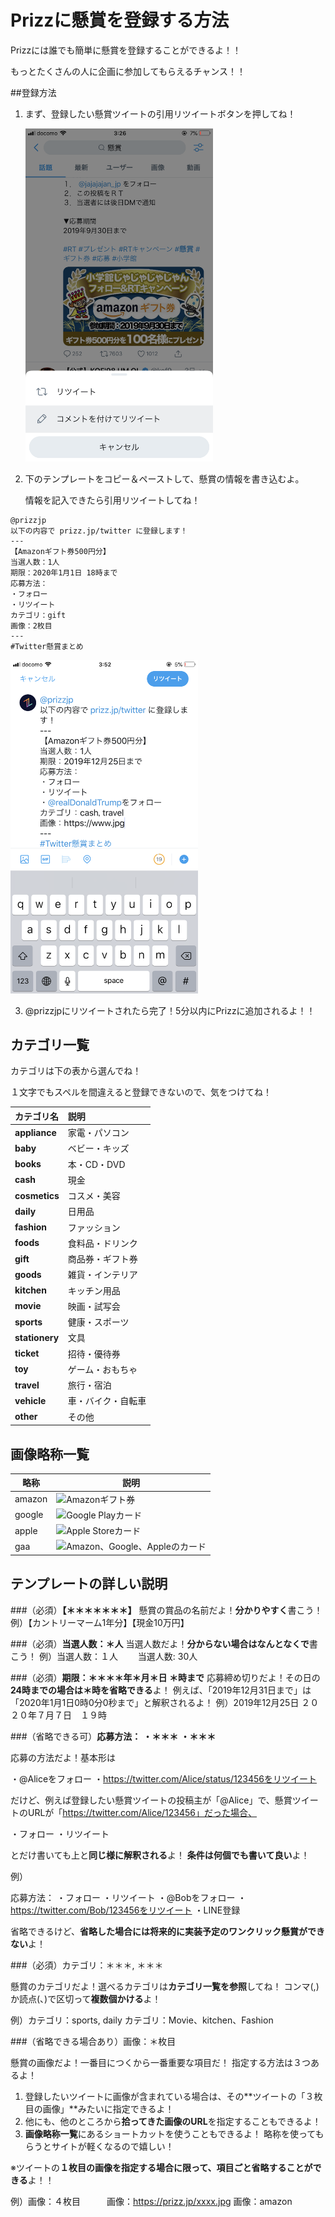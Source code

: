 # Prizzに懸賞を登録する方法

Prizzには誰でも簡単に懸賞を登録することができるよ！！

もっとたくさんの人に企画に参加してもらえるチャンス！！



##登録方法

1. まず、登録したい懸賞ツイートの引用リツイートボタンを押してね！

   <img src="./add_to_prizz.assets/IMG_4520.PNG" width="300px" />

   

2. 下のテンプレートをコピー＆ペーストして、懸賞の情報を書き込むよ。

   情報を記入できたら引用リツイートしてね！

```
@prizzjp
以下の内容で prizz.jp/twitter に登録します！
---
【Amazonギフト券500円分】
当選人数：1人
期限：2020年1月1日 18時まで
応募方法：
・フォロー
・リツイート
カテゴリ：gift
画像：2枚目
---
#Twitter懸賞まとめ
```

<img src="./add_to_prizz.assets/IMG_4522.PNG" width="300px" />



3. @prizzjpにリツイートされたら完了！5分以内にPrizzに追加されるよ！！



## カテゴリ一覧

カテゴリは下の表から選んでね！

１文字でもスペルを間違えると登録できないので、気をつけてね！

| **カテゴリ名** | **説明**           |
| :------------- | :----------------- |
| **appliance**  | 家電・パソコン     |
| **baby**       | ベビー・キッズ     |
| **books**      | 本・CD・DVD        |
| **cash**       | 現金               |
| **cosmetics**  | コスメ・美容       |
| **daily**      | 日用品             |
| **fashion**    | ファッション       |
| **foods**      | 食料品・ドリンク   |
| **gift**       | 商品券・ギフト券   |
| **goods**      | 雑貨・インテリア   |
| **kitchen**    | キッチン用品       |
| **movie**      | 映画・試写会       |
| **sports**     | 健康・スポーツ     |
| **stationery** | 文具               |
| **ticket**     | 招待・優待券       |
| **toy**        | ゲーム・おもちゃ   |
| **travel**     | 旅行・宿泊         |
| **vehicle**    | 車・バイク・自転車 |
| **other**      | その他             |



## 画像略称一覧

| 略称   | 説明                                                         |
| ------ | ------------------------------------------------------------ |
| amazon | <img height=30px src="https://prizz.jp/assets/img/tile_images/amazon_card.svg"/>Amazonギフト券 |
| google | <img height=30px src="https://prizz.jp/assets/img/tile_images/google_card.svg"/>Google Playカード |
| apple  | <img height=30px src="https://prizz.jp/assets/img/tile_images/apple_card.svg"/>Apple Storeカード |
| gaa    | <img height=30px src="https://prizz.jp/assets/img/tile_images/gaa_cards.svg"/>Amazon、Google、Appleのカード |



## テンプレートの詳しい説明



###（必須）**【＊＊＊＊＊＊＊】**
懸賞の賞品の名前だよ！**分かりやすく**書こう！
例）【カントリーマーム1年分】【現金10万円】



###（必須）**当選人数：＊人**
当選人数だよ！**分からない場合はなんとなくで**書こう！
例）当選人数：１人　　   当選人数: 30人



###（必須）**期限：＊＊＊＊年＊月＊日 ＊時まで**
応募締め切りだよ！その日の**24時までの場合は＊時を省略できる**よ！
例えば、「2019年12月31日まで」は「2020年1月1日0時0分0秒まで」と解釈されるよ！
例）2019年12月25日        ２０２０年７月７日　１９時



###（省略できる可）**応募方法：**
**・＊＊＊**
**・＊＊＊**

応募の方法だよ！基本形は

・@Aliceをフォロー
・https://twitter.com/Alice/status/123456をリツイート

だけど、例えば登録したい懸賞ツイートの投稿主が「@Alice」で、懸賞ツイートのURLが「https://twitter.com/Alice/123456」だった場合、

・フォロー
・リツイート

とだけ書いても上と**同じ様に解釈される**よ！
**条件は何個でも書いて良い**よ！

例）

応募方法：
・フォロー
・リツイート
・@Bobをフォロー
・https://twitter.com/Bob/123456をリツイート
・LINE登録

省略できるけど、**省略した場合には将来的に実装予定のワンクリック懸賞ができない**よ！



###（必須）カテゴリ：＊＊＊, ＊＊＊

懸賞のカテゴリだよ！選べるカテゴリは**カテゴリ一覧を参照**してね！
コンマ(,)か読点(、)で区切って**複数個かける**よ！

例）カテゴリ：sports, daily           カテゴリ：Movie、kitchen、Fashion



###（省略できる場合あり）画像：＊枚目

懸賞の画像だよ！一番目につくから一番重要な項目だ！
指定する方法は３つあるよ！

1. 登録したいツイートに画像が含まれている場合は、その**ツイートの「３枚目の画像」**みたいに指定できるよ！
2. 他にも、他のところから**拾ってきた画像のURL**を指定することもできるよ！
3. **画像略称一覧**にあるショートカットを使うこともできるよ！
   略称を使ってもらうとサイトが軽くなるので嬉しい！

※ツイートの**１枚目の画像を指定する場合に限って、項目ごと省略することができる**よ！！

例）画像：４枚目　　　画像：https://prizz.jp/xxxx.jpg             画像：amazon
